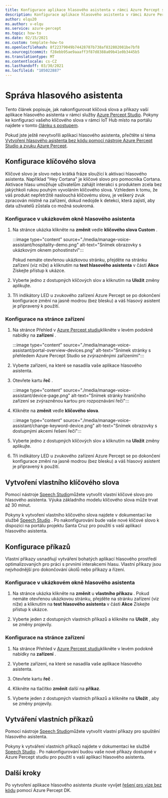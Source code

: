 ```yaml
---
title: Konfigurace aplikace hlasového asistenta v rámci Azure Percept studia
description: Konfigurace aplikace hlasového asistenta v rámci Azure Percept studia
author: elqu20
ms.author: v-elqu
ms.service: azure-percept
ms.topic: how-to
ms.date: 02/15/2021
ms.custom: template-how-to
ms.openlocfilehash: 8f22379049b74428787b738af832802081be7bf8
ms.sourcegitcommit: f28ebb95ae9aaaff3f87d8388a09b41e0b3445b5
ms.translationtype: MT
ms.contentlocale: cs-CZ
ms.lasthandoff: 03/30/2021
ms.locfileid: "105022887"
---
```

# <a name="managing-your-voice-assistant"></a>Správa hlasového asistenta

Tento článek popisuje, jak nakonfigurovat klíčová slova a příkazy vaší aplikace hlasového asistenta v rámci služby [Azure Percept Studio](https://go.microsoft.com/fwlink/?linkid=2135819). Pokyny ke konfiguraci vašeho klíčového slova v rámci IoT Hub místo na portálu najdete v tomto [článku s postupem](./how-to-configure-voice-assistant.md).

Pokud jste ještě nevytvořili aplikaci hlasového asistenta, přečtěte si téma [Vytvoření hlasového asistenta bez kódu pomocí nástroje Azure Percept Studio a zvuku Azure Percept](./tutorial-no-code-speech.md).

## <a name="keyword-configuration"></a>Konfigurace klíčového slova

Klíčové slovo je slovo nebo krátká fráze sloužící k aktivaci hlasového asistenta. Například "Hey Cortana" je klíčové slovo pro pomocníka Cortana. Aktivace hlasu umožňuje uživatelům zahájit interakci s produktem zcela bez jakýchkoli rukou pouhým vyvoláním klíčového slova. Vzhledem k tomu, že váš produkt nepřetržitě naslouchá klíčovému slovu, je veškerý zvuk zpracován místně na zařízení, dokud nedojde k detekci, která zajistí, aby data uživatelů zůstala co možná soukromá.

### <a name="configuration-within-the-voice-assistant-demo-window"></a>Konfigurace v ukázkovém okně hlasového asistenta

1. Na stránce ukázka klikněte na **změnit** vedle **klíčového slova Custom** .

    :::image type="content" source="./media/manage-voice-assistant/hospitality-demo.png" alt-text="Snímek obrazovky s ukázkovým oknem pohostinství":::

    Pokud nemáte otevřenou ukázkovou stránku, přejděte na stránku zařízení (viz níže) a kliknutím na **test hlasového asistenta** v části **Akce** Získejte přístup k ukázce.

1. Vyberte jedno z dostupných klíčových slov a kliknutím na **Uložit** změny aplikujte.

1. Tři indikátory LED u zvukového zařízení Azure Percept se po dokončení konfigurace změní na jasně modrou (bez blesku) a váš hlasový asistent je připravený k použití.

### <a name="configuration-within-the-device-page"></a>Konfigurace na stránce zařízení

1. Na stránce Přehled v [Azure Percept studiu](https://go.microsoft.com/fwlink/?linkid=2135819)klikněte v levém podokně nabídky na **zařízení** .

    :::image type="content" source="./media/manage-voice-assistant/portal-overview-devices.png" alt-text="Snímek stránky s přehledem Azure Percept Studio se zvýrazněnými zařízeními":::

1. Vyberte zařízení, na které se nasadila vaše aplikace hlasového asistenta.

1. Otevřete kartu **řeč** .

    :::image type="content" source="./media/manage-voice-assistant/device-page.png" alt-text="Snímek stránky hraničního zařízení se zvýrazněnou kartou pro rozpoznávání řeči":::

1. Klikněte na **změnit** vedle **klíčového slova**.

    :::image type="content" source="./media/manage-voice-assistant/change-keyword-device.png" alt-text="Snímek obrazovky s dostupnými akcemi řešení řeči":::

1. Vyberte jedno z dostupných klíčových slov a kliknutím na **Uložit** změny aplikujte.

1. Tři indikátory LED u zvukového zařízení Azure Percept se po dokončení konfigurace změní na jasně modrou (bez blesku) a váš hlasový asistent je připravený k použití.

## <a name="create-a-custom-keyword"></a>Vytvoření vlastního klíčového slova

Pomocí nástroje [Speech Studio](https://speech.microsoft.com/)můžete vytvořit vlastní klíčové slovo pro hlasového asistenta. Výuka základního modelu klíčového slova může trvat až 30 minut.

Pokyny k vytvoření vlastního klíčového slova najdete v dokumentaci ke službě [Speech Studio](../cognitive-services/speech-service/custom-keyword-basics.md) . Po nakonfigurování bude vaše nové klíčové slovo k dispozici na portálu projektu Santa Cruz pro použití s vaší aplikací hlasového asistenta.

## <a name="commands-configuration"></a>Konfigurace příkazů

Vlastní příkazy usnadňují vytváření bohatých aplikací hlasového prostředí optimalizovaných pro práci s prvními interakcemi hlasu. Vlastní příkazy jsou nejvhodnější pro dokončování úkolů nebo příkazy a řízení.

### <a name="configuration-within-the-voice-assistant-demo-window"></a>Konfigurace v ukázkovém okně hlasového asistenta

1. Na stránce ukázka klikněte na **změnit** u **vlastního příkazu** . Pokud nemáte otevřenou ukázkovou stránku, přejděte na stránku zařízení (viz níže) a kliknutím na **test hlasového asistenta** v části **Akce** Získejte přístup k ukázce.

1. Vyberte jeden z dostupných vlastních příkazů a klikněte na **Uložit** , aby se změny projevily.

### <a name="configuration-within-the-device-page"></a>Konfigurace na stránce zařízení

1. Na stránce Přehled v [Azure Percept studiu](https://go.microsoft.com/fwlink/?linkid=2135819)klikněte v levém podokně nabídky na **zařízení** .

1. Vyberte zařízení, na které se nasadila vaše aplikace hlasového asistenta.

1. Otevřete kartu **řeč** .

1. Klikněte na tlačítko **změnit** další na **příkaz**.

1. Vyberte jeden z dostupných vlastních příkazů a klikněte na **Uložit** , aby se změny projevily.

## <a name="create-custom-commands"></a>Vytváření vlastních příkazů

Pomocí nástroje [Speech Studio](https://speech.microsoft.com/)můžete vytvořit vlastní příkazy pro spuštění hlasového asistenta.

Pokyny k vytváření vlastních příkazů najdete v dokumentaci ke službě [Speech Studio](../cognitive-services/speech-service/quickstart-custom-commands-application.md) . Po nakonfigurování budou vaše nové příkazy dostupné v Azure Percept studiu pro použití s vaší aplikací hlasového asistenta.

## <a name="next-steps"></a>Další kroky

Po vytvoření aplikace hlasového asistenta zkuste vyvíjet [řešení pro vize bez kódu](./tutorial-nocode-vision.md) pomocí Azure Percept DK.